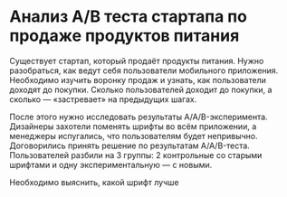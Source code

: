 # Анализ A/B теста стартапа по продаже продуктов питания

Существует стартап, который продаёт продукты питания. Нужно разобраться, как ведут себя пользователи мобильного приложения. 
Необходимо изучить воронку продаж и узнать, как пользователи доходят до покупки. Сколько пользователей доходит до покупки, а сколько — «застревает» на предыдущих шагах.

После этого нужно исследовать результаты A/A/B-эксперимента. Дизайнеры захотели поменять шрифты во всём приложении, а менеджеры испугались, что пользователям будет непривычно. Договорились принять решение по результатам A/A/B-теста. Пользователей разбили на 3 группы: 2 контрольные со старыми шрифтами и одну экспериментальную — с новыми.

Необходимо выяснить, какой шрифт лучше
